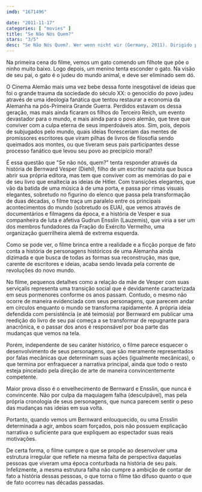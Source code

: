 ```yaml
---
imdb: "1671496"

date: "2011-11-17"
categories: [ "movies" ]
title: "Se Não Nós Quem?"
stars: "3/5"
desc: "Se Não Nós Quem?. Wer wenn nicht wir (Germany, 2011). Dirigido por Andres Veiel. Escrito por Gerd Koenen, Andres Veiel. Com August Diehl, Lena Lauzemis, Alexander Fehling, Thomas Thieme, Imogen Kogge, Michael Wittenborn, Susanne Lothar, Sebastian Blomberg, Vicky Krieps."
---
```

Na primeira cena do filme, vemos um gato comendo um filhote que põe o ninho muito baixo. Logo depois, um menino tenta esconder o gato. Na visão de seu pai, o gato é o judeu do mundo animal, e deve ser eliminado sem dó.

O Cinema Alemão mais uma vez bebe dessa fonte inesgotável de ideias que foi o grande trauma da sociedade do século XX: o genocídio do povo judeu através de uma ideologia fanática que tentou restaurar a economia da Alemanha na pós-Primeira Grande Guerra. Perdidos estavam os dessa geração, mas mais ainda ficaram os filhos do Terceiro Reich, um evento devastador para o mundo, e mais ainda para o povo alemão, que teve que conviver com a culpa eterna de seus imperdoáveis atos. Sim, pois, depois de subjugados pelo mundo, quais ideias floresceriam das mentes de promissores escritores que viram pilhas de livros de filosofia sendo queimados aos montes, ou que tiveram seus pais participantes desse processo fanático que levou seu povo ao precipício moral? 

É essa questão que "Se não nós, quem?" tenta responder através da história de Bernward Vesper (Diehl), filho de um escritor nazista que busca abrir sua própria editora, mas tem que conviver com as memórias do pai e de seu livro que enaltecia as ideias de Hitler. Com transições elegantes, que vão da batida de uma música à de uma porta, e passa por rimas visuais elegantes, sobretudo no figurino do elenco que passa pela transformação de duas décadas, o filme traça um paralelo entre os principais acontecimentos do mundo (sobretudo os EUA), que vemos através de documentários e filmagens da época, e a história de Vesper e sua companheira de luta e afetiva Gudrun Ensslin (Lauzemis), que viria a ser um dos membros fundadores da Fração do Exército Vermelho, uma organização guerrilheira alemã de extrema esquerda.

Como se pode ver, o filme brinca entre a realidade e a ficção porque de fato conta a história de personagens históricos de uma Alemanha ainda dizimada e que busca de todas as formas sua reconstrução, mas que, carente de escritores e ideias, acaba sendo levada pela corrente de revoluções do novo mundo.

No filme, pequenos detalhes como a relação da mãe de Vesper com suas serviçalis representa uma transição social que é devidamente caracterizada em seus pormenores conforme os anos passam. Contudo, o mesmo não ocorre de maneira evidenciada com seus personagens, que parecem andar em círculos enquanto o mundo se transforma rapidamente. A própria ideia defendida com persistência (e até teimosia) por Bernward em publicar uma reedição do livro de seu pai começa a se transformar de repugnante para anacrônica, e o passar dos anos é responsável por boa parte das mudanças que vemos na tela.

Porém, independente de seu caráter histórico, o filme parece esquecer o desenvolvimento de seus personagens, que são meramente representados por falas mecânicas que determinam suas ações (igualmente mecânicas), o que termina por enfraquecer a narrativa principal, ainda que todo o resto esteja pincelado pela direção de arte de maneira convincentemente competente.

Maior prova disso é o envelhecimento de Bernward e Ensslin, que nunca é convincente. Não por culpa da maquiagem falha (desculpável), mas pela própria cronologia de seus personagens, que nunca parecem sentir o peso das mudanças nas ideias em sua volta.

Portanto, quando vemos um Bernward enlouquecido, ou uma Ensslin determinada a agir, ambos soam forçados, pois não possuem explicação narrativa o suficiente para que expliquem ao espectador suas reais motivações.

De certa forma, o filme cumpre o que se propõe ao desenvolver uma estrutura irregular que reflete na mesma falta de perspectiva daquelas pessoas que viveram uma época conturbada na história de seu país. Infelizmente, a mesma estrutura falha não cumpre a ambição de contar de fato a história dessas pessoas, o que torna o filme tão difuso quanto o que de fato ocorreu nas décadas passadas.

